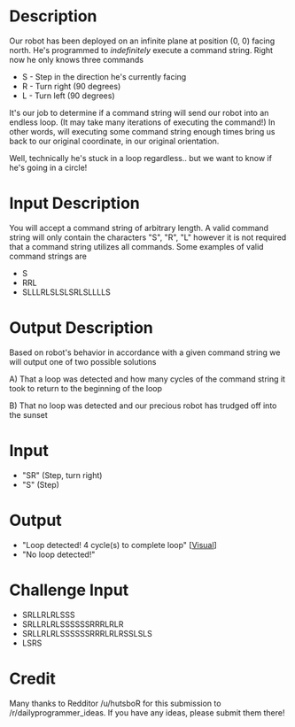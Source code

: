 
# Description

Our robot has been deployed on an infinite plane at position (0, 0) facing north. He's programmed to *indefinitely* execute a command string. Right now he only knows three commands

* S - Step in the direction he's currently facing
* R - Turn right (90 degrees)
* L - Turn left (90 degrees)

It's our job to determine if a command string will send our robot into an endless loop. (It may take many iterations of executing the command!) In other words, will executing some
command string enough times bring us back to our original coordinate, in our original orientation.

Well, technically he's stuck in a loop regardless.. but we want to know if he's going in a circle!

# Input Description

You will accept a command string of arbitrary length. A valid command string will only contain the characters "S", "R", "L" however it is not required that a command string utilizes all commands. Some examples of valid command strings are

* S
* RRL
* SLLLRLSLSLSRLSLLLLS

# Output Description

Based on robot's behavior in accordance with a given command string we will output one of two possible solutions

A) That a loop was detected and how many cycles of the command string it took to return to the beginning of the loop


B) That no loop was detected and our precious robot has trudged off into the sunset 

# Input

* "SR" (Step, turn right)
* "S" (Step)

# Output

* "Loop detected! 4 cycle(s) to complete loop" [[Visual](http://i.imgur.com/kGsoPSX.png)]
* "No loop detected!"

# Challenge Input

* SRLLRLRLSSS
* SRLLRLRLSSSSSSRRRLRLR
* SRLLRLRLSSSSSSRRRLRLRSSLSLS
* LSRS

# Credit

Many thanks to Redditor /u/hutsboR for this submission to /r/dailyprogrammer_ideas. If you have any ideas, please submit them there!